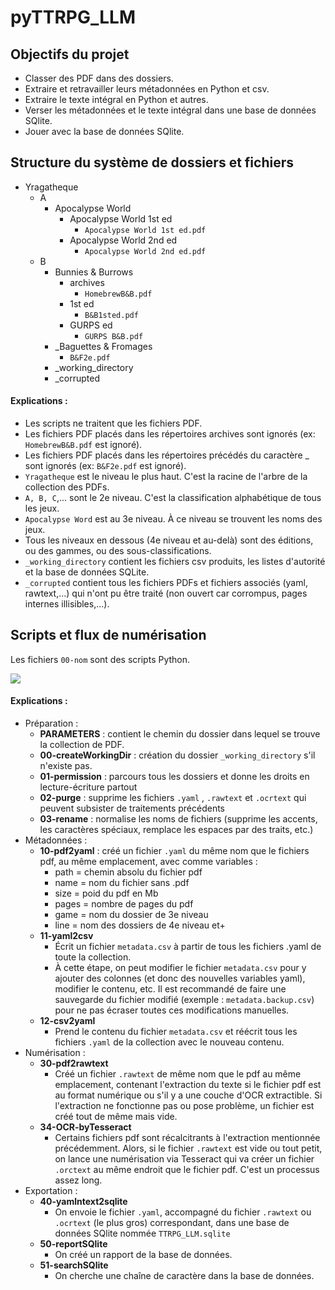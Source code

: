 # pyTTRPG_LLM
 
## Objectifs du projet

- Classer des PDF dans des dossiers.
- Extraire et retravailler leurs métadonnées en Python et csv.
- Extraire le texte intégral en Python et autres.
- Verser les métadonnées et le texte intégral dans une base de données SQlite.
- Jouer avec la base de données SQlite.

 
## Structure du système de dossiers et fichiers

- Yragatheque
  - A
    - Apocalypse World
        - Apocalypse World 1st ed
            - `Apocalypse World 1st ed.pdf`
        - Apocalypse World 2nd ed
            - `Apocalypse World 2nd ed.pdf`
  - B
    - Bunnies & Burrows
        - archives
            - `HomebrewB&B.pdf`
        - 1st ed
            - `B&B1sted.pdf`
        - GURPS ed
            - `GURPS B&B.pdf`
    - _Baguettes & Fromages
        - `B&F2e.pdf`
    - _working_directory
    - _corrupted

#### Explications : 
- Les scripts ne traitent que les fichiers PDF.
- Les fichiers PDF placés dans les répertoires archives sont ignorés (ex: `HomebrewB&B.pdf` est ignoré). 
- Les fichiers PDF placés dans les répertoires précédés du caractère _ sont ignorés (ex: `B&F2e.pdf` est ignoré). 
- `Yragatheque` est le niveau le plus haut. C'est la racine de l'arbre de la collection des PDFs.
- `A, B, C`,... sont le 2e niveau. C'est la classification alphabétique de tous les jeux.
- `Apocalypse Word` est au 3e niveau. À ce niveau se trouvent les noms des jeux.
- Tous les niveaux en dessous (4e niveau et au-delà) sont des éditions, ou des gammes, ou des sous-classifications. 
- `_working_directory`  contient les fichiers csv produits, les listes d'autorité et la base de données SQLite.
- `_corrupted` contient tous les fichiers PDFs et fichiers associés (yaml, rawtext,...) qui n'ont pu être traité (non ouvert car corrompus, pages internes illisibles,...). 



## Scripts et flux de numérisation 

Les fichiers `00-nom` sont des scripts Python. 

![](https://jdr.hypotheses.org/files/2023/04/ttrpg_llm-flux.png)

#### Explications : 
- Préparation : 
    - **PARAMETERS** : contient le chemin du dossier dans lequel se trouve la collection de PDF.
    - **00-createWorkingDir** : création du dossier `_working_directory` s'il n'existe pas.
    - **01-permission** : parcours tous les dossiers et donne les droits en lecture-écriture partout
    - **02-purge** : supprime les fichiers `.yaml` , `.rawtext` et `.ocrtext` qui peuvent subsister de traitements précédents
    - **03-rename** : normalise les noms de fichiers (supprime les accents, les caractères spéciaux, remplace les espaces par des traits, etc.)
- Métadonnées : 
    - **10-pdf2yaml** : créé un fichier `.yaml` du même nom que le fichiers pdf, au même emplacement, avec comme variables : 
        - path = chemin absolu du fichier pdf
        - name = nom du fichier sans .pdf
        - size = poid du pdf en Mb
        - pages = nombre de pages du pdf 
        - game = nom du dossier de 3e niveau
        - line = nom des dossiers de 4e niveau et+
    - **11-yaml2csv**
        - Écrit un fichier `metadata.csv` à partir de tous les fichiers .yaml de toute la collection.
        - À cette étape, on peut modifier le fichier `metadata.csv` pour y ajouter des colonnes (et donc des nouvelles variables yaml), modifier le contenu, etc. Il est recommandé de faire une sauvegarde du fichier modifié (exemple : `metadata.backup.csv`) pour ne pas écraser toutes ces modifications manuelles. 
    - **12-csv2yaml**
        - Prend le contenu du fichier `metadata.csv` et réécrit tous les fichiers `.yaml` de la collection avec le nouveau contenu.
- Numérisation : 
    - **30-pdf2rawtext** 
        - Créé un fichier `.rawtext` de même nom que le pdf au même emplacement, contenant l'extraction du texte si le fichier pdf est au format numérique ou s'il y a une couche d'OCR extractible. Si l'extraction ne fonctionne pas ou pose problème, un fichier est créé tout de même mais vide.
    - **34-OCR-byTesseract** 
        - Certains fichiers pdf sont récalcitrants à l'extraction mentionnée précédemment. Alors, si le fichier `.rawtext` est vide ou tout petit, on lance une numérisation via Tesseract qui va créer un fichier `.orctext` au même endroit que le fichier pdf. C'est un processus assez long. 
- Exportation : 
    - **40-yamlntext2sqlite** 
        - On envoie le fichier `.yaml`, accompagné du fichier `.rawtext` ou `.ocrtext` (le plus gros) correspondant, dans une base de données SQlite nommée `TTRPG_LLM.sqlite`
    - **50-reportSQlite**
        - On créé un rapport de la base de données.
    - **51-searchSQlite**
        - On cherche une chaîne de caractère dans la base de données. 
